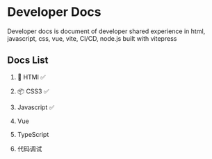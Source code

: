 # Developer Docs
Developer docs is document of developer shared experience in html, javascript, css, vue, vite, CI/CD, node.js built with vitepress

## Docs List

1. 🚀 HTMl ✅

2. 📦 CSS3 ✅

3. Javascript ✅

4. Vue

5. TypeScript

6. 代码调试
